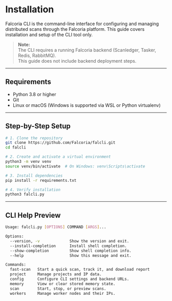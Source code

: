 # Installation

Falcoria CLI is the command-line interface for configuring and managing 
distributed scans through the Falcoria platform. This guide covers 
installation and setup of the CLI tool only.

> **Note:**  
> The CLI requires a running Falcoria backend (Scanledger, Tasker, Redis, RabbitMQ).  
> This guide does not include backend deployment steps.


---

## Requirements

- Python 3.8 or higher
- Git
- Linux or macOS (Windows is supported via WSL or Python virtualenv)

---

## Step-by-Step Setup

```bash
# 1. Clone the repository
git clone https://github.com/Falcoria/falcli.git
cd falcli

# 2. Create and activate a virtual environment
python3 -m venv venv
source venv/bin/activate  # On Windows: venv\Scripts\activate

# 3. Install dependencies
pip install -r requirements.txt

# 4. Verify installation
python3 falcli.py
```

---

## CLI Help Preview

```bash
Usage: falcli.py [OPTIONS] COMMAND [ARGS]...

Options:
  --version, -v             Show the version and exit.
  --install-completion      Install shell completion.
  --show-completion         Show shell completion info.
  --help                    Show this message and exit.

Commands:
  fast-scan   Start a quick scan, track it, and download report
  project     Manage projects and IP data.
  config      Configure CLI settings and backend URLs.
  memory      View or clear stored memory state.
  scan        Start, stop, or preview scans.
  workers     Manage worker nodes and their IPs.
```
